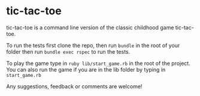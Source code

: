# tic-tac-toe

tic-tac-toe is a command line version of the classic childhood game tic-tac-toe.

To run the tests first clone the repo, then run `bundle` in the root of your folder then run `bundle exec rspec` to run the tests.

To play the game type in `ruby lib/start_game.rb` in the root of the project.  You can also run the game if you are in the lib folder by typing in `start_game.rb`

Any suggestions, feedback or comments are welcome!
